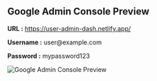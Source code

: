 
<h2>Google Admin Console Preview</h2>
<p><strong>URL :</strong> <a href="https://user-admin-dash.netlify.app/" target="_blank">https://user-admin-dash.netlify.app/</a></p>
<p><strong>Username :</strong> user@example.com</p>
<p><strong>Password :</strong> mypassword123</p>

<img src="https://raw.githubusercontent.com/kimseokjin6519/user-admin-preview/refs/heads/main/preview2.png" alt="Google Admin Console Preview">

